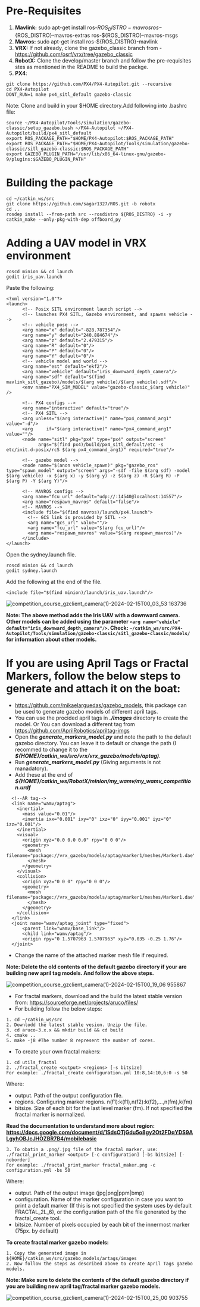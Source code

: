 # Pre-Requisites
1. **Mavlink:** sudo apt-get install ros-${ROS_DISTRO}-mavros ros-${ROS_DISTRO}-mavros-extras ros-${ROS_DISTRO}-mavros-msgs
2. **Mavros:** sudo apt-get install ros-${ROS_DISTRO}-mavlink
3. **VRX:** If not already, clone the gazebo_classic branch from - https://github.com/osrf/vrx/tree/gazebo_classic
4. **RobotX:** Clone the develop/master branch and follow the pre-requisites stes as mentioned in the README to build the packge.
5. **PX4**:
```
git clone https://github.com/PX4/PX4-Autopilot.git --recursive
cd PX4-Autopilot
DONT_RUN=1 make px4_sitl_default gazebo-classic
```
Note: Clone and build in your $HOME directory.Add following into .bashrc file:
```
source ~/PX4-Autopilot/Tools/simulation/gazebo-classic/setup_gazebo.bash ~/PX4-Autopilot ~/PX4-Autopilot/build/px4_sitl_default
export ROS_PACKAGE_PATH="$HOME/PX4-Autopilot:$ROS_PACKAGE_PATH"
export ROS_PACKAGE_PATH="$HOME/PX4-Autopilot/Tools/simulation/gazebo-classic/sitl_gazebo-classic:$ROS_PACKAGE_PATH"
export GAZEBO_PLUGIN_PATH="/usr/lib/x86_64-linux-gnu/gazebo-9/plugins:$GAZEBO_PLUGIN_PATH"
```
# Building the package
```
cd ~/catkin_ws/src
git clone https://github.com/sagar1327/ROS.git -b robotx
cd ..
rosdep install --from-path src --rosdistro ${ROS_DISTRO} -i -y
catkin_make --only-pkg-with-dep offboard_py
```

# Adding a UAV model in VRX environment
```
roscd minion && cd launch
gedit iris_uav.launch
```
Paste the following:
```
<?xml version="1.0"?>
<launch>
      <!-- Posix SITL environment launch script -->
      <!-- launches PX4 SITL, Gazebo environment, and spawns vehicle -->
      <!-- vehicle pose -->
      <arg name="x" default="-828.787354"/>
      <arg name="y" default="240.884674"/>
      <arg name="z" default="2.479315"/>
      <arg name="R" default="0"/>
      <arg name="P" default="0"/>
      <arg name="Y" default="0"/>
      <!-- vehicle model and world -->
      <arg name="est" default="ekf2"/>
      <arg name="vehicle" default="iris_downward_depth_camera"/>
      <arg name="sdf" default="$(find mavlink_sitl_gazebo)/models/$(arg vehicle)/$(arg vehicle).sdf"/>
      <env name="PX4_SIM_MODEL" value="gazebo-classic_$(arg vehicle)" />

      <!-- PX4 configs -->
      <arg name="interactive" default="true"/>
      <!-- PX4 SITL -->
      <arg unless="$(arg interactive)" name="px4_command_arg1" value="-d"/>
      <arg     if="$(arg interactive)" name="px4_command_arg1" value=""/>
      <node name="sitl" pkg="px4" type="px4" output="screen"
            args="$(find px4)/build/px4_sitl_default/etc -s etc/init.d-posix/rcS $(arg px4_command_arg1)" required="true"/>

      <!-- gazebo model -->
      <node name="$(anon vehicle_spawn)" pkg="gazebo_ros" type="spawn_model" output="screen" args="-sdf -file $(arg sdf) -model $(arg vehicle) -x $(arg x) -y $(arg y) -z $(arg z) -R $(arg R) -P $(arg P) -Y $(arg Y)"/>

      <!-- MAVROS configs -->
      <arg name="fcu_url" default="udp://:14540@localhost:14557"/>
      <arg name="respawn_mavros" default="false"/>
      <!-- MAVROS -->
      <include file="$(find mavros)/launch/px4.launch">
        <!-- GCS link is provided by SITL -->
        <arg name="gcs_url" value=""/>
        <arg name="fcu_url" value="$(arg fcu_url)"/>
        <arg name="respawn_mavros" value="$(arg respawn_mavros)"/>
      </include>
</launch>
```
Open the sydney.launch file.
```
roscd minion && cd launch
gedit sydney.launch
```
Add the following at the end of the file.
```
<include file="$(find minion)/launch/iris_uav.launch"/>
```
![competition_course_gzclient_camera(1)-2024-02-15T00_03_53 163736](https://github.com/sagar1327/ROS/assets/125699896/db9810a0-b11d-4962-b41e-a0ed34572bac)

**Note: The above method adds the Iris UAV with a downward camera. Other models can be added using the parameter ```<arg name="vehicle" default="iris_downward_depth_camera"/>```. Check: ```~/catkin_ws/src/PX4-Autopilot/Tools/simulation/gazebo-classic/sitl_gazebo-classic/models/``` for information about other models.**

# If you are using April Tags or Fractal Markers, follow the below steps to generate and attach it on the boat:
* https://github.com/mikaelarguedas/gazebo_models, this package can be used to generate gazebo models of different april tags.
* You can use the procided april tags in **_./images_** directory to create the model. Or You can download a different tag from https://github.com/AprilRobotics/apriltag-imgs
* Open the _**generate_markers_model.py**_ and note the path to the default gazebo directory. You can leave it to default or change the path (I recommed to change it to the _**${HOME}/catkin_ws/src/vrx/vrx_gazebo/models/aptag)**_.
* Run _**generate_markers_model.py**_ (Giving arguments is not manadatory).
* Add these at the end of _**${HOME}/catkin_ws/RobotX/minion/my_wamv/my_wamv_competition.urdf**_
```
  <!--AR tag-->
  <link name="wamv/aptag">
    <inertial>
      <mass value="0.01"/>
      <inertia ixx="0.001" ixy="0" ixz="0" iyy="0.001" iyz="0" izz="0.001"/>
    </inertial>
    <visual> 
      <origin xyz="0.0 0.0 0.0" rpy="0 0 0"/>
      <geometry>
        <mesh filename="package://vrx_gazebo/models/aptag/marker1/meshes/Marker1.dae">
        </mesh>
      </geometry>
    </visual>
    <collision>
      <origin xyz="0 0 0" rpy="0 0 0"/> 
      <geometry>
        <mesh filename="package://vrx_gazebo/models/aptag/marker1/meshes/Marker1.dae">
        </mesh>
      </geometry>
    </collision>
  </link>
  <joint name="wamv/aptag_joint" type="fixed">
      <parent link="wamv/base_link"/>
      <child link="wamv/aptag"/>
      <origin rpy="0 1.5707963 1.5707963" xyz="0.035 -0.25 1.76"/>
  </joint>
```
* Change the name of the attached marker mesh file if required.    

**Note: Delete the old contents of the default gazebo directory if your are building new april tag models. And follow the above steps.**

![competition_course_gzclient_camera(1)-2024-02-15T00_19_06 955867](https://github.com/sagar1327/ROS/assets/125699896/9fc990a1-9b81-4246-9326-155730c54ebc)

* For fractal markers, download and the build the latest stable version from: https://sourceforge.net/projects/aruco/files/
* For building follow the below steps:
```
1. cd ~/catkin_ws/src
2. Downlodd the latest stable vesion. Unzip the file.
3. cd aruco-3.x.x && mkdir build && cd build
4. cmake ..
5. make -j8 #The number 8 represent the number of cores.
```
* To create your own fractal makers:
```
1. cd utils_fractal
2. ./fractal_create <output> <regions> [-s bitsize]
For example: ./fractal_create configuration.yml 10:8,14:10,6:0 -s 50
```
Where:
* output. Path of the output configuration file.
* regions. Configuring marker regions. n(f1):k(f1),n(f2):k(f2),...,n(fm),k(fm)
* bitsize. Size of each bit for the last level marker (fm). If not specified the fractal marker is normalized.

**Read the documentation to understand more about region: https://docs.google.com/document/d/1SdsOTjGdu5o8gy2Ot2FDqYDS9ALgyhOBJcJHOZBR7B4/mobilebasic**
```
3. To obatin a .png/.jpg file of the fractal marker, use: ./fractal_print_marker <output> [-c configuration] [-bs bitsize] [-noborder]
For example: ./fractal_print_marker fractal_maker.png -c configuration.yml -bs 50
```
Where:
* output. Path of the output image (jpg|png|ppm|bmp)
* configuration. Name of the marker configuration in case you want to print a default marker (If this is not specified the system uses by default FRACTAL_2L_6), or the configuration path of the file generated by the fractal_create tool.
* bitsize. Number of pixels occupied by each bit of the innermost marker (75px. by default)

**To create fractal marker gazebo models:**
```
1. Copy the generated image in ${HOME}/catkin_ws/src/gazebo_models/artags/images
2. Now follow the steps as described above to create April Tags gazebo models.
```
**Note: Make sure to delete the contents of the default gazebo directory if you are building new april tag/fractal marker gazebo models.**

![competition_course_gzclient_camera(1)-2024-02-15T00_25_00 903755](https://github.com/sagar1327/ROS/assets/125699896/eca815b0-29b8-43b4-9d78-a7a7633d6802)
